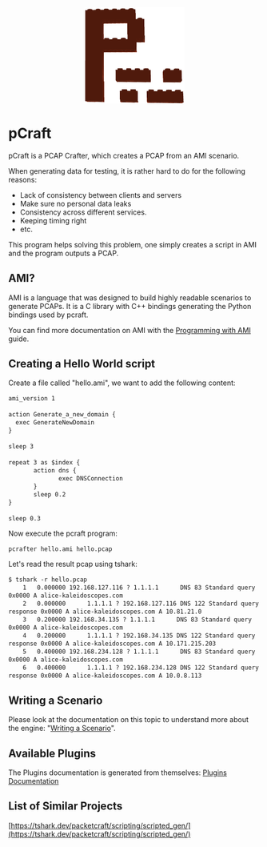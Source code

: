 <p align="center">
<img src="doc/pcraft-logo.png" width=200/>
</p>

pCraft
======

pCraft is a PCAP Crafter, which creates a PCAP from an AMI scenario.

When generating data for testing, it is rather hard to do for the following reasons:
- Lack of consistency between clients and servers
- Make sure no personal data leaks
- Consistency across different services.
- Keeping timing right
- etc.

This program helps solving this problem, one simply creates a script in AMI and the program outputs a PCAP.

AMI?
----

AMI is a language that was designed to build highly readable scenarios to generate PCAPs. It is a C library with C++ bindings generating
the Python bindings used by pcraft.

You can find more documentation on AMI with the [Programming with AMI][ami] guide.

Creating a Hello World script
-----------------------------

Create a file called "hello.ami", we want to add the following content:

```
ami_version 1

action Generate_a_new_domain {
  exec GenerateNewDomain
}

sleep 3

repeat 3 as $index {
       action dns {
       	      exec DNSConnection
       }
       sleep 0.2
}

sleep 0.3
```

Now execute the pcraft program:
```
pcrafter hello.ami hello.pcap
```

Let's read the result pcap using tshark:
```
$ tshark -r hello.pcap 
    1   0.000000 192.168.127.116 ? 1.1.1.1      DNS 83 Standard query 0x0000 A alice-kaleidoscopes.com
    2   0.000000      1.1.1.1 ? 192.168.127.116 DNS 122 Standard query response 0x0000 A alice-kaleidoscopes.com A 10.81.21.0
    3   0.200000 192.168.34.135 ? 1.1.1.1      DNS 83 Standard query 0x0000 A alice-kaleidoscopes.com
    4   0.200000      1.1.1.1 ? 192.168.34.135 DNS 122 Standard query response 0x0000 A alice-kaleidoscopes.com A 10.171.215.203
    5   0.400000 192.168.234.128 ? 1.1.1.1      DNS 83 Standard query 0x0000 A alice-kaleidoscopes.com
    6   0.400000      1.1.1.1 ? 192.168.234.128 DNS 122 Standard query response 0x0000 A alice-kaleidoscopes.com A 10.0.8.113
```

Writing a Scenario
------------------

Please look at the documentation on this topic to understand more about the engine: "[Writing a Scenario][scenario]".


Available Plugins
-----------------

The Plugins documentation is generated from themselves: [Plugins Documentation][plugins]


List of Similar Projects
------------------------

[https://tshark.dev/packetcraft/scripting/scripted_gen/](https://tshark.dev/packetcraft/scripting/scripted_gen/)


[scenario]: doc/scenario.md
[plugins]: doc/plugins.md
[ami]: ami/doc/ami-guide.txt
